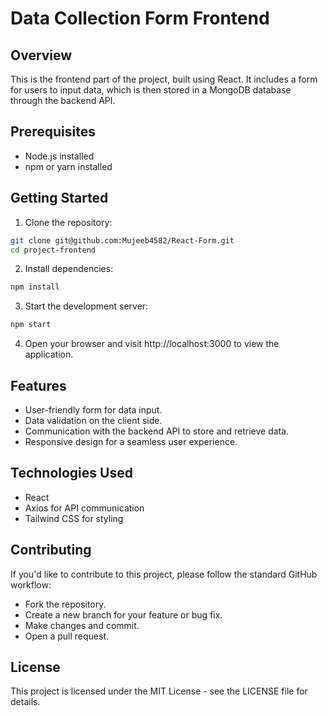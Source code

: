 # Data Collection Form Frontend

## Overview

This is the frontend part of the project, built using React. It includes a form for users to input data, which is then stored in a MongoDB database through the backend API.

## Prerequisites

- Node.js installed
- npm or yarn installed

## Getting Started

1. Clone the repository:

```bash
git clone git@github.com:Mujeeb4582/React-Form.git
cd project-frontend
```
2. Install dependencies:
```bash
npm install
```

3. Start the development server:

```bash
npm start
```

4. Open your browser and visit http://localhost:3000 to view the application.

## Features
- User-friendly form for data input.
- Data validation on the client side.
- Communication with the backend API to store and retrieve data.
- Responsive design for a seamless user experience.

## Technologies Used
- React
- Axios for API communication
- Tailwind CSS for styling

## Contributing
If you'd like to contribute to this project, please follow the standard GitHub workflow:
- Fork the repository.
- Create a new branch for your feature or bug fix.
- Make changes and commit.
- Open a pull request.

## License
This project is licensed under the MIT License - see the LICENSE file for details.
